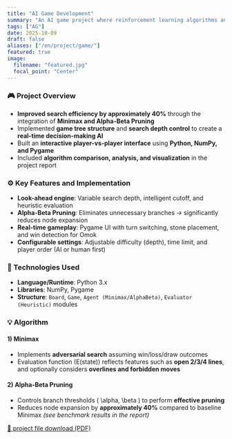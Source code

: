 ```yaml
---
title: "AI Game Development"
summary: "An AI game project where reinforcement learning algorithms and a custom-built game engine were used to train autonomous agents to play and strategize."
tags: ["AG"]
date: 2025-10-09
draft: false
aliases: ["/en/project/game/"]
featured: true
image:
  filename: "featured.jpg"
  focal_point: "Center"
---
```

### 🎮 Project Overview  
- **Improved search efficiency by approximately 40%** through the integration of **Minimax and Alpha-Beta Pruning**  
- Implemented **game tree structure** and **search depth control** to create a **real-time decision-making AI**  
- Built an **interactive player-vs-player interface** using **Python, NumPy, and Pygame**  
- Included **algorithm comparison, analysis, and visualization** in the project report  

### ⚙️ Key Features and Implementation  
- **Look-ahead engine**: Variable search depth, intelligent cutoff, and heuristic evaluation  
- **Alpha-Beta Pruning**: Eliminates unnecessary branches → significantly reduces node expansion  
- **Real-time gameplay**: Pygame UI with turn switching, stone placement, and win detection for Omok  
- **Configurable settings**: Adjustable difficulty (depth), time limit, and player order (AI or human first)  

### 🧩 Technologies Used  
- **Language/Runtime**: Python 3.x  
- **Libraries**: NumPy, Pygame  
- **Structure**: `Board`, `Game`, `Agent (Minimax/AlphaBeta)`, `Evaluator (Heuristic)` modules  

### 💡 Algorithm  
#### 1) Minimax  
- Implements **adversarial search** assuming win/loss/draw outcomes  
- Evaluation function \(E(state)\) reflects features such as **open 2/3/4 lines**, and optionally considers **overlines and forbidden moves**  

#### 2) Alpha-Beta Pruning  
- Controls branch thresholds \( \alpha, \beta \) to perform **effective pruning**  
- Reduces node expansion by **approximately 40%** compared to baseline Minimax *(see benchmark results in the report)*  

[📄 project file download (PDF)](/files/hw2.pdf)

